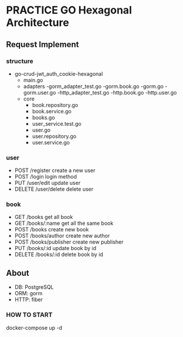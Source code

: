 # PRACTICE GO Hexagonal Architecture

## Request Implement

### structure

- go-crud-jwt_auth_cookie-hexagonal
  - main.go
  - adapters
     -gorm_adapter_test.go
     -gorm.book.go
     -gorm.go
     -gorm.user.go
     -http_adapter_test.go
     -http.book.go
     -http.user.go
  - core
     - book.repository.go
     - book.service.go
     - books.go
     - user_service.test.go
     - user.go
     - user.repository.go
     - user.service.go

### user

- POST    /register         create a new user
- POST    /login            login method
- PUT     /user/edit        update user
- DELETE  /user/delete      delete user

### book

- GET     /books            get all book
- GET     /books/:name      get all the same book
- POST    /books            create new book
- POST    /books/author     create new author
- POST    /books/publisher  create new publisher
- PUT     /books/:id        update book by id
- DELETE  /books/:id        delete book by id

## About

- DB: PostgreSQL
- ORM: gorm
- HTTP: fiber

### HOW TO START

docker-compose up -d
